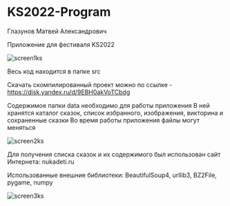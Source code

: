 # KS2022-Program
Глазунов Матвей Александрович

Приложение для фестиваля KS2022

![screen1ks](https://user-images.githubusercontent.com/91392805/154768862-2874bca0-4b78-4ce1-9fbe-40dc58252b87.PNG)

Весь код находится в папке src

Скачать скомпилированный проект можно по ссылке - https://disk.yandex.ru/d/9EBH0akVoTCbdg

Содержимое папки data необходимо для работы приложения
В ней хранятся каталог сказок, список избранного, изображения, викторина и сохраненные сказки
Во время работы приложения файлы могут меняться

![screen2ks](https://user-images.githubusercontent.com/91392805/154768873-fd01212a-adf0-4482-a5ae-d69e0242c8f2.PNG)

Для получения списка сказок и их содержимого был использован сайт Интернета: nukadeti.ru

Использованные внешние библиотеки: BeautifulSoup4, urllib3, BZ2File, pygame, numpy

![screen3ks](https://user-images.githubusercontent.com/91392805/154768877-711eadbe-34aa-462b-baf8-0cbb5961b92e.PNG)
